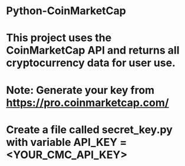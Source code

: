﻿# Python-CoinMarketCap

# This project uses the CoinMarketCap API and returns all cryptocurrency data for user use.
# Note: Generate your key from https://pro.coinmarketcap.com/

# Create a file called secret_key.py with variable API_KEY = <YOUR_CMC_API_KEY>
